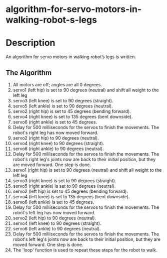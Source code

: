 # algorithm-for-servo-motors-in-walking-robot-s-legs
# Description 
An algorithm for servo motors in walking robot’s legs is written. 

## The Algorithm
1.	All motors are off; angles are all 0 degrees.
2.	servo1 (left hip) is set to 90 degrees (neutral) and shift all weight to the left leg
3.	servo3 (left knee) is set to 90 degrees (straight).
4.	servo5 (left ankle) is set to 90 degrees (neutral).
5.	servo2 (right hip) is set to 45 degrees (bending forward).
7.	servo4 (right knee) is set to 135 degrees (bent downside).
8.	servo6 (right ankle) is set to 45 degrees.
9.	Delay for 500 milliseconds for the servos to finish the movements. The robot's right leg has now moved forward.
10.	servo2 (right hip) to 90 degrees (neutral).
11.	servo4 (right knee) to 90 degrees (straight).
12.	servo6 (right ankle) to 90 degrees (neutral).
13.	Delay for 500 milliseconds for the servos to finish the movements. The robot's right leg's joints now are back to their initial position, but they are moved forward. One step is done.
14.	servo1 (right hip) is set to 90 degrees (neutral) and shift all weight to the left leg
15.	servo3 (right knee) is set to 90 degrees (straight).
16.	servo5 (right ankle) is set to 90 degrees (neutral).
17.	servo2 (left hip) is set to 45 degrees (bending forward).
18.	servo4 (left knee) is set to 135 degrees (bent downside).
19.	servo6 (left ankle) is set to 45 degrees.
20.	Delay for 500 milliseconds for the servos to finish the movements. The robot's left leg has now moved forward.
21.	servo2 (left hip) to 90 degrees (neutral).
22.	servo4 (left knee) to 90 degrees (straight).
23.	servo6 (left ankle) to 90 degrees (neutral).
24.	Delay for 500 milliseconds for the servos to finish the movements. The robot's left leg's joints now are back to their initial position, but they are moved forward. One step is done.
25.	The 'loop' function is used to repeat these steps for the robot to walk. 
